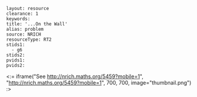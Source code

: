 ````
layout: resource
clearance: 1
keywords:
title: '...On the Wall'
alias: problem
source: NRICH
resourceType: RT2
stids1: 
  - g6
stids2:
pvids1:
pvids2:

````

<:= iframe("See http://nrich.maths.org/5459?mobile=1", "http://nrich.maths.org/5459?mobile=1", 700, 700, image="thumbnail.png") :>

